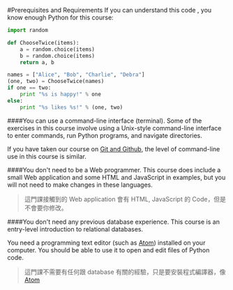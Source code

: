 #Prerequisites and Requirements
If you can understand this code , you know enough Python for this course:

```Python
import random

def ChooseTwice(items):
    a = random.choice(items)
    b = random.choice(items)
    return a, b

names = ["Alice", "Bob", "Charlie", "Debra"]
(one, two) = ChooseTwice(names)
if one == two:
    print "%s is happy!" % one
else:
    print "%s likes %s!" % (one, two)
```


####You can use a command-line interface (terminal).
Some of the exercises in this course involve using a Unix-style command-line interface to enter commands, run Python programs, and navigate directories.

If you have taken our course on [Git and Github](https://www.udacity.com/course/how-to-use-git-and-github--ud775), the level of command-line use in this course is similar.

####You don't need to be a Web programmer. 
This course does include a small Web application and some HTML and JavaScript in examples, but you will not need to make changes in these languages.
>這門課接觸到的 Web application 會有 HTML, JavaScript 的 Code，但是不會要你修改。

####You don't need any previous database experience. 
This course is an entry-level introduction to relational databases.

You need a programming text editor (such as [Atom](https://atom.io)) installed on your computer. You should be able to use it to open and edit files of Python code.
>這門課不需要有任何跟 database 有關的經驗，只是要安裝程式編譯器，像 [Atom](https://atom.io)